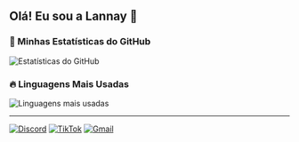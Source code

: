 ## Olá! Eu sou a Lannay 💖 

### 🚀 Minhas Estatísticas do GitHub  
![Estatísticas do GitHub](https://github-readme-stats.vercel.app/api?username=lannayofc&show_icons=true&theme=radical)  

### 🔥 Linguagens Mais Usadas  
![Linguagens mais usadas](https://github-readme-stats.vercel.app/api/top-langs/?username=lannayofc&layout=compact&theme=radical)  


--- 

[![Discord](https://img.shields.io/badge/Discord-5865F2?style=for-the-badge&logo=discord&logoColor=white)](https://discordapp.com/users/lanninha.)
[![TikTok](https://img.shields.io/badge/TikTok-000000?style=for-the-badge&logo=tiktok&logoColor=white)](https://www.tiktok.com/@butyrflower?_t=ZM-8tbwlqBJeT7&_r=1)
[![Gmail](https://img.shields.io/badge/Gmail-D14836?style=for-the-badge&logo=gmail&logoColor=white)](mailto:helooberenguer@gmail.com)
